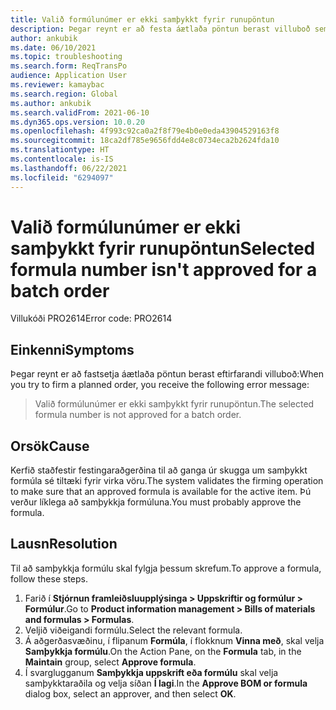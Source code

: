 ```yaml
---
title: Valið formúlunúmer er ekki samþykkt fyrir runupöntun
description: Þegar reynt er að festa áætlaða pöntun berast villuboð sem segja að valið formúlunúmer sé ekki samþykkt fyrir runupöntun.
author: ankubik
ms.date: 06/10/2021
ms.topic: troubleshooting
ms.search.form: ReqTransPo
audience: Application User
ms.reviewer: kamaybac
ms.search.region: Global
ms.author: ankubik
ms.search.validFrom: 2021-06-10
ms.dyn365.ops.version: 10.0.20
ms.openlocfilehash: 4f993c92ca0a2f8f79e4b0e0eda43904529163f8
ms.sourcegitcommit: 18ca2df785e9656fdd4e8c0734eca2b2624fda10
ms.translationtype: HT
ms.contentlocale: is-IS
ms.lasthandoff: 06/22/2021
ms.locfileid: "6294097"
---
```

# <a name="selected-formula-number-isnt-approved-for-a-batch-order"></a><span data-ttu-id="7287a-103">Valið formúlunúmer er ekki samþykkt fyrir runupöntun</span><span class="sxs-lookup"><span data-stu-id="7287a-103">Selected formula number isn't approved for a batch order</span></span>

<span data-ttu-id="7287a-104">Villukóði PRO2614</span><span class="sxs-lookup"><span data-stu-id="7287a-104">Error code: PRO2614</span></span>

## <a name="symptoms"></a><span data-ttu-id="7287a-105">Einkenni</span><span class="sxs-lookup"><span data-stu-id="7287a-105">Symptoms</span></span>

<span data-ttu-id="7287a-106">Þegar reynt er að fastsetja áætlaða pöntun berast eftirfarandi villuboð:</span><span class="sxs-lookup"><span data-stu-id="7287a-106">When you try to firm a planned order, you receive the following error message:</span></span>

> <span data-ttu-id="7287a-107">Valið formúlunúmer er ekki samþykkt fyrir runupöntun.</span><span class="sxs-lookup"><span data-stu-id="7287a-107">The selected formula number is not approved for a batch order.</span></span>

## <a name="cause"></a><span data-ttu-id="7287a-108">Orsök</span><span class="sxs-lookup"><span data-stu-id="7287a-108">Cause</span></span>

<span data-ttu-id="7287a-109">Kerfið staðfestir festingaraðgerðina til að ganga úr skugga um samþykkt formúla sé tiltæki fyrir virka vöru.</span><span class="sxs-lookup"><span data-stu-id="7287a-109">The system validates the firming operation to make sure that an approved formula is available for the active item.</span></span> <span data-ttu-id="7287a-110">Þú verður líklega að samþykkja formúluna.</span><span class="sxs-lookup"><span data-stu-id="7287a-110">You must probably approve the formula.</span></span>

## <a name="resolution"></a><span data-ttu-id="7287a-111">Lausn</span><span class="sxs-lookup"><span data-stu-id="7287a-111">Resolution</span></span>

<span data-ttu-id="7287a-112">Til að samþykkja formúlu skal fylgja þessum skrefum.</span><span class="sxs-lookup"><span data-stu-id="7287a-112">To approve a formula, follow these steps.</span></span>

1. <span data-ttu-id="7287a-113">Farið í **Stjórnun framleiðsluupplýsinga \> Uppskriftir og formúlur \> Formúlur**.</span><span class="sxs-lookup"><span data-stu-id="7287a-113">Go to **Product information management \> Bills of materials and formulas \> Formulas**.</span></span>
1. <span data-ttu-id="7287a-114">Veljið viðeigandi formúlu.</span><span class="sxs-lookup"><span data-stu-id="7287a-114">Select the relevant formula.</span></span>
1. <span data-ttu-id="7287a-115">Á aðgerðasvæðinu, í flipanum **Formúla**, í flokknum **Vinna með**, skal velja **Samþykkja formúlu**.</span><span class="sxs-lookup"><span data-stu-id="7287a-115">On the Action Pane, on the **Formula** tab, in the **Maintain** group, select **Approve formula**.</span></span>
1. <span data-ttu-id="7287a-116">Í svarglugganum **Samþykkja uppskrift eða formúlu** skal velja samþykktaraðila og velja síðan **Í lagi**.</span><span class="sxs-lookup"><span data-stu-id="7287a-116">In the **Approve BOM or formula** dialog box, select an approver, and then select **OK**.</span></span>
